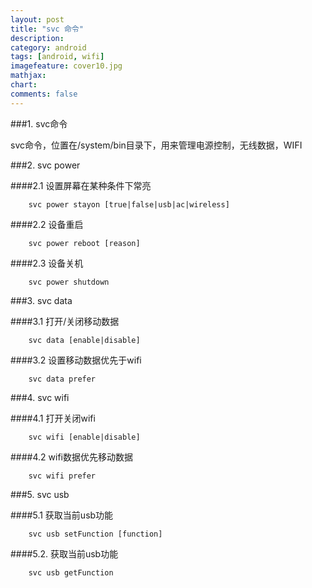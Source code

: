 ```yaml
---
layout: post
title: "svc 命令"
description:
category: android
tags: [android, wifi]
imagefeature: cover10.jpg
mathjax: 
chart:
comments: false
---
```


###1. svc命令  
  
svc命令，位置在/system/bin目录下，用来管理电源控制，无线数据，WIFI  
  
###2. svc power  
  
####2.1 设置屏幕在某种条件下常亮

		svc power stayon [true|false|usb|ac|wireless]
    
####2.2 设备重启
  
    	svc power reboot [reason]  
    
####2.3 设备关机
  
    	svc power shutdown
  
###3. svc data  
  
####3.1 打开/关闭移动数据
  
		svc data [enable|disable]
  
####3.2 设置移动数据优先于wifi
  
       	svc data prefer
  
###4. svc wifi  
  
####4.1 打开关闭wifi
  
		svc wifi [enable|disable]
      
####4.2 wifi数据优先移动数据
  
       	svc wifi prefer  
        
###5. svc usb  
  
####5.1 获取当前usb功能
  
		svc usb setFunction [function]
  
####5.2. 获取当前usb功能
  
		svc usb getFunction
